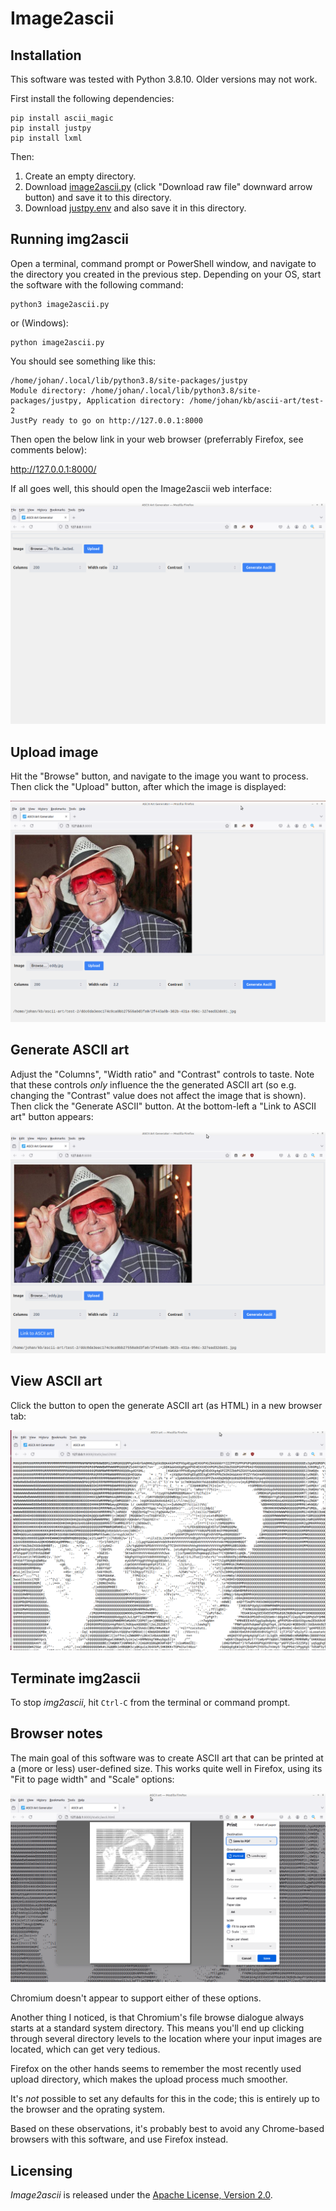 # Image2ascii

## Installation

This software was tested with Python 3.8.10. Older versions may not work.

First install the following dependencies:

```
pip install ascii_magic
pip install justpy
pip install lxml
```

Then:

1. Create an empty directory.
2. Download [image2ascii.py](./image2ascii/image2ascii.py) (click "Download raw file" downward arrow button) and save it to this directory.
3. Download [justpy.env](./config/justpy.env) and also save it in this directory.

## Running img2ascii

Open a terminal, command prompt or PowerShell window, and navigate to the directory you created in the previous step. Depending on your OS, start the software with the following command:

```
python3 image2ascii.py
```

or (Windows):

```
python image2ascii.py
```

You should see something like this:

```
/home/johan/.local/lib/python3.8/site-packages/justpy
Module directory: /home/johan/.local/lib/python3.8/site-packages/justpy, Application directory: /home/johan/kb/ascii-art/test-2
JustPy ready to go on http://127.0.0.1:8000
```

Then open the below link in your web browser (preferrably Firefox, see comments below):

<http://127.0.0.1:8000/>

If all goes well, this should open the Image2ascii web interface:

![](./img/image2ascii-1.png)

## Upload image

Hit the "Browse" button, and navigate to the image you want to process. Then click the "Upload" button, after which the image is displayed:

![](./img/image2ascii-2.png)

## Generate ASCII art

Adjust the "Columns", "Width ratio" and "Contrast" controls to taste. Note that these controls *only* influence the the generated ASCII art (so e.g. changing the "Contrast" value does not affect the image that is shown). Then click the "Generate ASCII" button. At the bottom-left a "Link to ASCII art" button appears:

![](./img/image2ascii-3.png)

## View ASCII art

Click the button to open the generate ASCII art (as HTML) in a new browser tab:

![](./img/image2ascii-4.png)

## Terminate img2ascii

To stop *img2ascii*, hit `Ctrl-C` from the terminal or command prompt.

## Browser notes

The main goal of this software was to create ASCII art that can be printed at a (more or less) user-defined size. This works quite well in Firefox, using its "Fit to page width" and "Scale" options:

![](./img/image2ascii-5.png)

Chromium doesn't appear to support either of these options.

Another thing I noticed, is that Chromium's file browse dialogue always starts at a standard system directory. This means you'll end up clicking through several directory levels to the location where your input images are located, which can get very tedious.

Firefox on the other hands seems to remember the most recently used upload directory, which makes the upload process much smoother.

It's *not* possible to set any defaults for this in the code; this is entirely up to the browser and the oprating system.

Based on these observations, it's probably best to avoid any Chrome-based browsers with this software, and use Firefox instead.

## Licensing

*Image2ascii* is released under the [Apache License, Version 2.0](https://www.apache.org/licenses/LICENSE-2.0).


